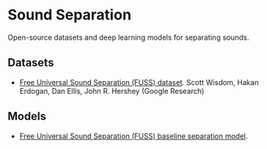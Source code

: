 # Sound Separation

Open-source datasets and deep learning models for separating sounds.

## Datasets

* [Free Universal Sound Separation (FUSS) dataset](https://github.com/google-research/sound-separation/blob/master/datasets/fuss/FUSS_license_doc/README.md).
Scott Wisdom, Hakan Erdogan, Dan Ellis, John R. Hershey (Google Research)

## Models

* [Free Universal Sound Separation (FUSS) baseline separation model](https://github.com/google-research/sound-separation/tree/master/models/dcase2020_fuss_baseline/README.md).
